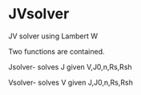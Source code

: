 # JVsolver
JV solver using Lambert W

Two functions are contained. 


Jsolver- solves J given V,J0,n,Rs,Rsh


Vsolver- solves V given J,J0,n,Rs,Rsh
